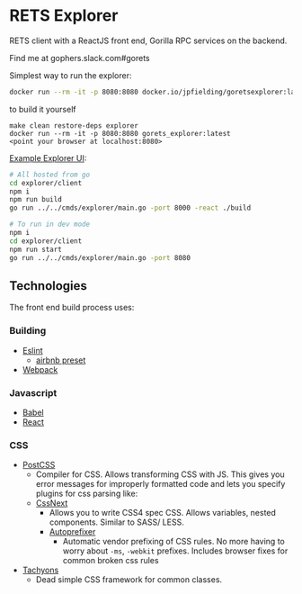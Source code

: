 RETS Explorer 
======

RETS client with a ReactJS front end, Gorilla RPC services on the backend.  

Find me at gophers.slack.com#gorets

Simplest way to run the explorer:
```sh
docker run --rm -it -p 8080:8080 docker.io/jpfielding/goretsexplorer:latest
```

to build it yourself
```
make clean restore-deps explorer
docker run --rm -it -p 8080:8080 gorets_explorer:latest
<point your browser at localhost:8080>
```

[Example Explorer UI](../cmds/explorer/main.go):
```sh
# All hosted from go
cd explorer/client
npm i
npm run build
go run ../../cmds/explorer/main.go -port 8000 -react ./build

# To run in dev mode
npm i
cd explorer/client
npm run start
go run ../../cmds/explorer/main.go -port 8080
```

## Technologies

The front end build process uses:

### Building

- [Eslint](http://eslint.org/)
	- [airbnb preset](https://github.com/airbnb/javascript)
- [Webpack](https://webpack.github.io/)

### Javascript

- [Babel](http://babeljs.io/)
- [React](https://facebook.github.io/react/)

### CSS

- [PostCSS](http://postcss.org/)
	- Compiler for CSS. Allows transforming CSS with JS. This gives you error messages for improperly formatted code and lets you specify plugins for css parsing like:
  - [CssNext](http://cssnext.io/)
    - Allows you to write CSS4 spec CSS. Allows variables, nested components. Similar to SASS/ LESS.
  	- [Autoprefixer](https://github.com/postcss/autoprefixer)
  		- Automatic vendor prefixing of CSS rules. No more having to worry about `-ms`, `-webkit` prefixes. Includes browser fixes for common broken css rules
- [Tachyons](http://tachyons.io/#getting-started)
  - Dead simple CSS framework for common classes.
